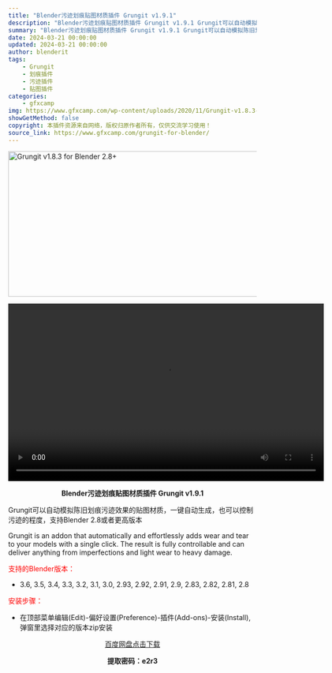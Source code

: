 ```yaml
---
title: "Blender污迹划痕贴图材质插件 Grungit v1.9.1"
description: "Blender污迹划痕贴图材质插件 Grungit v1.9.1 Grungit可以自动模拟陈旧划痕污迹效果的贴图材质，一键自动生成，也可以控制污迹的程度，支持Blender 2.8或者更高版本 Gr..."
summary: "Blender污迹划痕贴图材质插件 Grungit v1.9.1 Grungit可以自动模拟陈旧划痕污迹效果的贴图材质，一键自动生成，也可以控制污迹的程度，支持Blender 2.8或者更高版本 Gr..."
date: 2024-03-21 00:00:00
updated: 2024-03-21 00:00:00
author: blenderit
tags: 
    - Grungit
    - 划痕插件
    - 污迹插件
    - 贴图插件
categories:
    - gfxcamp
img: https://www.gfxcamp.com/wp-content/uploads/2020/11/Grungit-v1.8.3-for-Blender-2.8.jpg
showGetMethod: false
copyright: 本插件资源来自网络，版权归原作者所有，仅供交流学习使用！
source_link: https://www.gfxcamp.com/grungit-for-blender/
---
```

<div><p><img decoding="async" class="aligncenter size-full wp-image-89860" src="https://www.gfxcamp.com/wp-content/uploads/2020/11/Grungit-v1.8.3-for-Blender-2.8.jpg" data-src="https://www.gfxcamp.com/wp-content/uploads/2020/11/Grungit-v1.8.3-for-Blender-2.8.jpg" alt="Grungit v1.8.3 for Blender 2.8+" width="590" height="295" data-srcset="https://www.gfxcamp.com/wp-content/uploads/2020/11/Grungit-v1.8.3-for-Blender-2.8.jpg 590w, https://www.gfxcamp.com/wp-content/uploads/2020/11/Grungit-v1.8.3-for-Blender-2.8-150x75.jpg 150w, https://www.gfxcamp.com/wp-content/uploads/2020/11/Grungit-v1.8.3-for-Blender-2.8-160x80.jpg 160w, https://www.gfxcamp.com/wp-content/uploads/2020/11/Grungit-v1.8.3-for-Blender-2.8-490x245.jpg 490w" data-sizes="(max-width: 590px) 100vw, 590px"><br>
</p><center><div style="width: 640px;" class="wp-video"><!--[if lt IE 9]><script>document.createElement('video');</script><![endif]-->
<video class="wp-video-shortcode" id="video-89862-1" width="640" height="360" preload="true" controls="controls"><source type="video/mp4" src="https://cloud.video.taobao.com//play/u/80049544/p/2/e/6/t/1/285553937574.mp4?_=1"></source><a href="https://cloud.video.taobao.com//play/u/80049544/p/2/e/6/t/1/285553937574.mp4">https://cloud.video.taobao.com//play/u/80049544/p/2/e/6/t/1/285553937574.mp4</a></video></div></center><p style="text-align: center;"><strong>Blender污迹划痕贴图材质插件 Grungit v1.9.1</strong></p><p style="text-align: left;">Grungit可以自动模拟陈旧划痕污迹效果的贴图材质，一键自动生成，也可以控制污迹的程度，支持Blender 2.8或者更高版本</p><p style="text-align: left;">Grungit is an addon that automatically and effortlessly adds wear and tear to your models with a single click. The result is fully controllable and can deliver anything from imperfections and light wear to heavy damage.</p><p style="text-align: left;"><span style="color: #ff0000;">支持的Blender版本：</span></p><ul>
<li style="text-align: left;">3.6, 3.5, 3.4, 3.3, 3.2, 3.1, 3.0, 2.93, 2.92, 2.91, 2.9, 2.83, 2.82, 2.81, 2.8</li>
</ul><p><span style="color: #ff0000;">安装步骤：</span></p><ul>
<li>在顶部菜单编辑(Edit)-偏好设置(Preference)-插件(Add-ons)-安装(Install),弹窗里选择对应的版本zip安装</li>
</ul><p style="text-align: center;"><a class="maxbutton-3 maxbutton maxbutton-baidu" target="_blank" rel="noopener" href="https://pan.baidu.com/s/1Hs_U_8aD9uyhBRdbjUh3Kw?pwd=e2r3"><span class="mb-text">百度网盘点击下载</span></a></p><p style="text-align: center;"><strong>提取密码：e2r3</strong></p></div>